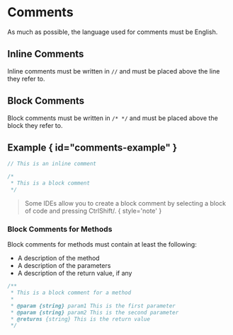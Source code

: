 # Comments

As much as possible, the language used for comments must be English.

## Inline Comments

Inline comments must be written in `//` and must be placed above the line they
refer to.

## Block Comments

Block comments must be written in `/* */` and must be placed above the block
they refer to.

## Example { id="comments-example" }

```javascript
// This is an inline comment

/*
 * This is a block comment
 */
```

> Some IDEs allow you to create a block comment by selecting a block of code and
> pressing <shortcut>Ctrl</shortcut><shortcut>Shift</shortcut><shortcut>/</shortcut>.
{ style='note' }

### Block Comments for Methods

Block comments for methods must contain at least the following:

* A description of the method
* A description of the parameters
* A description of the return value, if any

```javascript
/**
 * This is a block comment for a method
 *
 * @param {string} param1 This is the first parameter
 * @param {string} param2 This is the second parameter
 * @returns {string} This is the return value
 */
```